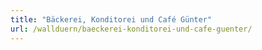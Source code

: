 ```yaml
---
title: "Bäckerei, Konditorei und Café Günter"
url: /wallduern/baeckerei-konditorei-und-cafe-guenter/
---
```

